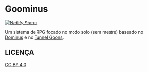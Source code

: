 # Goominus

[![Netlify Status](https://api.netlify.com/api/v1/badges/e4e89e4e-a864-4550-bd8b-1cc28a2fda45/deploy-status)](https://app.netlify.com/sites/goominus/deploys)

Um sistema de RPG focado no modo solo (sem mestre) baseado no [Dominus](https://arquivorpg.com.br/dominus/) e no [Tunnel Goons](https://natetreme.itch.io/tunnelgoons).

## LICENÇA

[CC BY 4.0](creativecommons.org/licenses/by/4.0/)
